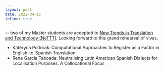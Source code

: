 ```yaml
---
layout: post
date: 2022-04-16
inline: true
---
```



-- two of my Master students are accepted to <a href="https://nettt-conference.com/" target="blank">New Trends in Translation and Technology (NeTTT)</a>. Looking forward to this grand rehearsal of vivas. 

<ul>
    <li>Kateryna Poltorak: Computational Approaches to Register as a Factor in English-to-Spanish Translation</li>
    <li>Rene Garcia Taboada: Neutralising Latin American Spanish Dialects for Localisation Purposes: A Collocational
Focus</li>
</ul>
